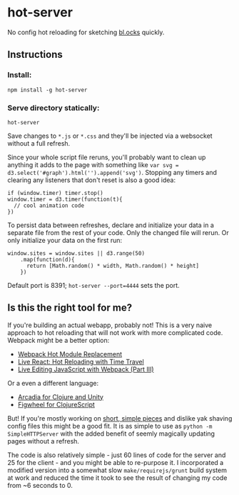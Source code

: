 # hot-server
No config hot reloading for sketching [bl.ocks](http://bl.ocks.org/) quickly. 

## Instructions 

### Install: 
`npm install -g hot-server`

### Serve directory statically:
`hot-server`

Save changes to `*.js` or `*.css` and they'll be injected via a websocket without a full refresh.

Since your whole script file reruns, you'll probably want to clean up anything it adds to the page with something like `var svg = d3.select('#graph').html('').append('svg')`. Stopping any timers and clearing any listeners that don't reset is also a good idea:

    if (window.timer) timer.stop()
    window.timer = d3.timer(function(t){
      // cool animation code
    })

To persist data between refreshes, declare and initialize your data in a separate file from the rest of your code. Only the changed file will rerun. Or only initialize your data on the first run:

    window.sites = window.sites || d3.range(50)
        .map(function(d){
          return [Math.random() * width, Math.random() * height]
        })

Default port is 8391; `hot-server --port=4444` sets the port.

## Is this the right tool for me?

If you're building an actual webapp, probably not! This is a very naive approach to hot reloading that will not work with more complicated code. Webpack might be a better option: 

- [Webpack Hot Module Replacement](https://webpack.github.io/docs/hot-module-replacement.html)
- [Live React: Hot Reloading with Time Travel](https://www.youtube.com/watch?v=xsSnOQynTHs)
- [Live Editing JavaScript with Webpack (Part III)](http://jlongster.com/Backend-Apps-with-Webpack--Part-III)

Or a even a different language:

- [Arcadia for Clojure and Unity](http://arcadia-unity.github.io/)
- [Figwheel for ClojureScript](https://github.com/bhauman/lein-figwheel)

But! If you're mostly working on [short, simple pieces](http://roadtolarissa.com/) and dislike yak shaving config files this might be a good fit. It is as simple to use as `python -m SimpleHTTPServer` with the added benefit of seemly magically updating pages without a refresh.  

The code is also relatively simple - just 60 lines of code for the server and 25 for the client - and you might be able to re-purpose it. I incorporated a modified version into a somewhat slow `make/requirejs/grunt` build system at work and reduced the time it took to see the result of changing my code from ~6 seconds to 0. 
